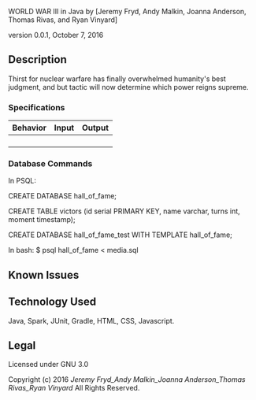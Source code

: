 WORLD WAR III in Java
by [Jeremy Fryd, Andy Malkin, Joanna Anderson, Thomas Rivas, and Ryan Vinyard]

version 0.0.1, October 7, 2016

## Description
Thirst for nuclear warfare has finally overwhelmed humanity's best judgment, and but tactic will now determine which power reigns supreme.

### Specifications

| Behavior                   | Input              | Output             |
|----------------------------|--------------------|--------------------|
|            |            |            |
|          |        |           |
|          |            |            |
|          |            |


### Database Commands

In PSQL:

CREATE DATABASE hall_of_fame;

CREATE TABLE victors (id serial PRIMARY KEY, name varchar, turns int, moment timestamp);

CREATE DATABASE hall_of_fame_test WITH TEMPLATE hall_of_fame;

In bash:
$ psql hall_of_fame < media.sql

## Known Issues


## Technology Used
Java, Spark, JUnit, Gradle, HTML, CSS, Javascript.

## Legal
Licensed under GNU 3.0

Copyright (c) 2016 _Jeremy Fryd_Andy Malkin_Joanna Anderson_Thomas Rivas_Ryan Vinyard_ All Rights Reserved.
